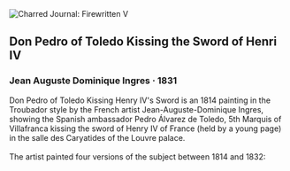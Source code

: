 <div class="artwork-of-the-day">
  <div class="container">
    <div class="img-wrapper">
      <img
        src="https://uploads5.wikiart.org/images/jean-auguste-dominique-ingres/don-pedro-of-toledo-kissing-the-sword-of-henri-iv.jpg!Large.jpg"
        alt="Charred Journal: Firewritten V" />
    </div>
    <div class="artwork-detail">
      <div class="artwork-origin"> 
        <h2 class="artwork-name">Don Pedro of Toledo Kissing the Sword of Henri IV</h2>
        <h3 class="artist">
          Jean Auguste Dominique Ingres
                    ·  1831
        </h3>
      </div>
      <p class="description">
        <span class="artwork-description-text ng-binding" ng-bind-html="viewModel.ArtworkOfTheDay.Description | unsafe">Don Pedro of Toledo Kissing Henry IV's Sword is an 1814 painting in the Troubador style by the French artist Jean-Auguste-Dominique Ingres, showing the Spanish ambassador Pedro Álvarez de Toledo, 5th Marquis of Villafranca kissing the sword of Henry IV of France (held by a young page) in the salle des Caryatides of the Louvre palace.
<br>
<br>The artist painted four versions of the subject between 1814 and 1832:</span>
                        <div class="text-shadow-container" ng-show="showShadow" style=""></div>
      </p>
    </div>
  </div>

</div>

